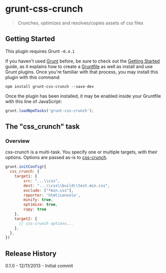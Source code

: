 # grunt-css-crunch

> Crunches, optimizes and resolves/copies assets of css files

## Getting Started
This plugin requires Grunt `~0.4.1`

If you haven't used [Grunt](http://gruntjs.com/) before, be sure to check out the [Getting Started](http://gruntjs.com/getting-started) guide, as it explains how to create a [Gruntfile](http://gruntjs.com/sample-gruntfile) as well as install and use Grunt plugins. Once you're familiar with that process, you may install this plugin with this command:

```shell
npm install grunt-css-crunch --save-dev
```

Once the plugin has been installed, it may be enabled inside your Gruntfile with this line of JavaScript:

```js
grunt.loadNpmTasks('grunt-css-crunch');
```

## The "css_crunch" task

### Overview
css-crunch is a multi-task. You specify one or multiple targets, with their options. Options are passed as-is to [css-crunch](https://npmjs.org/package/css-crunch).

```js
grunt.initConfig({
  css_crunch: {
    target1: {
        src: "...\\css",
        dest: "...\\css\\build\\test.min.css",
        exclude: ["*min.css"],
        reporter: 'html|console',
        minify: true,
        optimize: true,
        copy: true
    },
    target2: {
      // css-crunch options...
    },
  },
})
```

## Release History
0.1.0 - 12/11/2013 - Initial commit